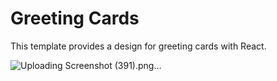 # Greeting Cards

This template provides a design for greeting cards with React.

![Uploading Screenshot (391).png…]()
